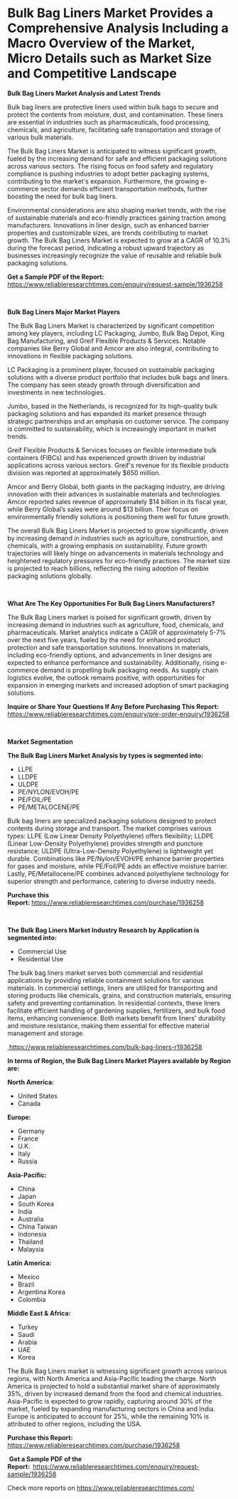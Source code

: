 <p><h1>Bulk Bag Liners Market Provides a Comprehensive Analysis Including a Macro Overview of the Market, Micro Details such as Market Size and Competitive Landscape</h1></p><p><strong>Bulk Bag Liners Market Analysis and Latest Trends</strong></p>
<p><p>Bulk bag liners are protective liners used within bulk bags to secure and protect the contents from moisture, dust, and contamination. These liners are essential in industries such as pharmaceuticals, food processing, chemicals, and agriculture, facilitating safe transportation and storage of various bulk materials.</p><p>The Bulk Bag Liners Market is anticipated to witness significant growth, fueled by the increasing demand for safe and efficient packaging solutions across various sectors. The rising focus on food safety and regulatory compliance is pushing industries to adopt better packaging systems, contributing to the market's expansion. Furthermore, the growing e-commerce sector demands efficient transportation methods, further boosting the need for bulk bag liners.</p><p>Environmental considerations are also shaping market trends, with the rise of sustainable materials and eco-friendly practices gaining traction among manufacturers. Innovations in liner design, such as enhanced barrier properties and customizable sizes, are trends contributing to market growth. The Bulk Bag Liners Market is expected to grow at a CAGR of 10.3% during the forecast period, indicating a robust upward trajectory as businesses increasingly recognize the value of reusable and reliable bulk packaging solutions.</p></p>
<p><strong>Get a Sample PDF of the Report:&nbsp;</strong> <a href="https://www.reliableresearchtimes.com/enquiry/request-sample/1936258?utm_campaign=2006&utm_medium=2&utm_source=Github&utm_content=ia&utm_term=06022025&utm_id=bulk-bag-liners">https://www.reliableresearchtimes.com/enquiry/request-sample/1936258</a></p>
<p>&nbsp;</p>
<p><strong>Bulk Bag Liners Major Market Players</strong></p>
<p><p>The Bulk Bag Liners Market is characterized by significant competition among key players, including LC Packaging, Jumbo, Bulk Bag Depot, King Bag Manufacturing, and Greif Flexible Products & Services. Notable companies like Berry Global and Amcor are also integral, contributing to innovations in flexible packaging solutions.</p><p>LC Packaging is a prominent player, focused on sustainable packaging solutions with a diverse product portfolio that includes bulk bags and liners. The company has seen steady growth through diversification and investments in new technologies.</p><p>Jumbo, based in the Netherlands, is recognized for its high-quality bulk packaging solutions and has expanded its market presence through strategic partnerships and an emphasis on customer service. The company is committed to sustainability, which is increasingly important in market trends.</p><p>Greif Flexible Products & Services focuses on flexible intermediate bulk containers (FIBCs) and has experienced growth driven by industrial applications across various sectors. Greif's revenue for its flexible products division was reported at approximately $650 million.</p><p>Amcor and Berry Global, both giants in the packaging industry, are driving innovation with their advances in sustainable materials and technologies. Amcor reported sales revenue of approximately $14 billion in its fiscal year, while Berry Global’s sales were around $13 billion. Their focus on environmentally friendly solutions is positioning them well for future growth.</p><p>The overall Bulk Bag Liners Market is projected to grow significantly, driven by increasing demand in industries such as agriculture, construction, and chemicals, with a growing emphasis on sustainability. Future growth trajectories will likely hinge on advancements in materials technology and heightened regulatory pressures for eco-friendly practices. The market size is projected to reach billions, reflecting the rising adoption of flexible packaging solutions globally.</p></p>
<p>&nbsp;</p>
<p><strong>What Are The Key Opportunities For Bulk Bag Liners Manufacturers?</strong></p>
<p><p>The Bulk Bag Liners market is poised for significant growth, driven by increasing demand in industries such as agriculture, food, chemicals, and pharmaceuticals. Market analytics indicate a CAGR of approximately 5-7% over the next five years, fueled by the need for enhanced product protection and safe transportation solutions. Innovations in materials, including eco-friendly options, and advancements in liner designs are expected to enhance performance and sustainability. Additionally, rising e-commerce demand is propelling bulk packaging needs. As supply chain logistics evolve, the outlook remains positive, with opportunities for expansion in emerging markets and increased adoption of smart packaging solutions.</p></p>
<p><strong>Inquire or Share Your Questions If Any Before Purchasing This Report:</strong> <a href="https://www.reliableresearchtimes.com/enquiry/pre-order-enquiry/1936258?utm_campaign=2006&utm_medium=2&utm_source=Github&utm_content=ia&utm_term=06022025&utm_id=bulk-bag-liners">https://www.reliableresearchtimes.com/enquiry/pre-order-enquiry/1936258</a></p>
<p>&nbsp;</p>
<p><strong>Market Segmentation</strong></p>
<p><strong>The Bulk Bag Liners Market Analysis by types is segmented into:</strong></p>
<p><ul><li>LLPE</li><li>LLDPE</li><li>ULDPE</li><li>PE/NYLON/EVOH/PE</li><li>PE/FOIL/PE</li><li>PE/METALOCENE/PE</li></ul></p>
<p><p>Bulk bag liners are specialized packaging solutions designed to protect contents during storage and transport. The market comprises various types: LLPE (Low Linear Density Polyethylene) offers flexibility; LLDPE (Linear Low-Density Polyethylene) provides strength and puncture resistance; ULDPE (Ultra-Low-Density Polyethylene) is lightweight yet durable. Combinations like PE/Nylon/EVOH/PE enhance barrier properties for gases and moisture, while PE/Foil/PE adds an effective moisture barrier. Lastly, PE/Metallocene/PE combines advanced polyethylene technology for superior strength and performance, catering to diverse industry needs.</p></p>
<p><strong>Purchase this Report:&nbsp;</strong><a href="https://www.reliableresearchtimes.com/purchase/1936258?utm_campaign=2006&utm_medium=2&utm_source=Github&utm_content=ia&utm_term=06022025&utm_id=bulk-bag-liners">https://www.reliableresearchtimes.com/purchase/1936258</a></p>
<p>&nbsp;</p>
<p><strong>The Bulk Bag Liners Market Industry Research by Application is segmented into:</strong></p>
<p><ul><li>Commercial Use</li><li>Residential Use</li></ul></p>
<p><p>The bulk bag liners market serves both commercial and residential applications by providing reliable containment solutions for various materials. In commercial settings, liners are utilized for transporting and storing products like chemicals, grains, and construction materials, ensuring safety and preventing contamination. In residential contexts, these liners facilitate efficient handling of gardening supplies, fertilizers, and bulk food items, enhancing convenience. Both markets benefit from liners' durability and moisture resistance, making them essential for effective material management and storage.</p></p>
<p><a href="https://www.reliableresearchtimes.com/bulk-bag-liners-r1936258?utm_campaign=2006&utm_medium=2&utm_source=Github&utm_content=ia&utm_term=06022025&utm_id=bulk-bag-liners">&nbsp;https://www.reliableresearchtimes.com/bulk-bag-liners-r1936258</a></p>
<p><strong>In terms of Region, the Bulk Bag Liners Market Players available by Region are:</strong></p>
<p>
    <p> <strong> North America: </strong>
        <ul>
            <li>United States</li>
            <li>Canada</li>
        </ul>
        </p> 
    <p> <strong> Europe: </strong>
        <ul>
            <li>Germany</li>
            <li>France</li>
            <li>U.K.</li>
            <li>Italy</li>
            <li>Russia</li>
        </ul>
        </p> 
    <p> <strong> Asia-Pacific: </strong>
        <ul>
            <li>China</li>
            <li>Japan</li>
            <li>South Korea</li>
            <li>India</li>
            <li>Australia</li>
            <li>China Taiwan</li>
            <li>Indonesia</li>
            <li>Thailand</li>
            <li>Malaysia</li>
        </ul>
        </p> 
    <p> <strong> Latin America: </strong>
        <ul>
            <li>Mexico</li>
            <li>Brazil</li>
            <li>Argentina Korea</li>
            <li>Colombia</li>
        </ul>
        </p> 
    <p> <strong> Middle East & Africa: </strong>
        <ul>
            <li>Turkey</li>
            <li>Saudi</li>
            <li>Arabia</li>
            <li>UAE</li>
            <li>Korea</li>
        </ul>
    </p>
    </p>
<p><p>The Bulk Bag Liners market is witnessing significant growth across various regions, with North America and Asia-Pacific leading the charge. North America is projected to hold a substantial market share of approximately 35%, driven by increased demand from the food and chemical industries. Asia-Pacific is expected to grow rapidly, capturing around 30% of the market, fueled by expanding manufacturing sectors in China and India. Europe is anticipated to account for 25%, while the remaining 10% is attributed to other regions, including the USA.</p></p>
<p><strong>Purchase this Report: </strong><a href="https://www.reliableresearchtimes.com/purchase/1936258?utm_campaign=2006&utm_medium=2&utm_source=Github&utm_content=ia&utm_term=06022025&utm_id=bulk-bag-liners">https://www.reliableresearchtimes.com/purchase/1936258</a></p>
<p>&nbsp;<strong>Get a Sample PDF of the Report:&nbsp;&nbsp;</strong><a href="https://www.reliableresearchtimes.com/enquiry/request-sample/1936258?utm_campaign=2006&utm_medium=2&utm_source=Github&utm_content=ia&utm_term=06022025&utm_id=bulk-bag-liners">https://www.reliableresearchtimes.com/enquiry/request-sample/1936258</a></p>
<p><strong></strong></p>
<p>Check more reports on <a href="https://www.reliableresearchtimes.com/?utm_campaign=2006&utm_medium=2&utm_source=Github&utm_content=ia&utm_term=06022025&utm_id=bulk-bag-liners">https://www.reliableresearchtimes.com/</a></p>